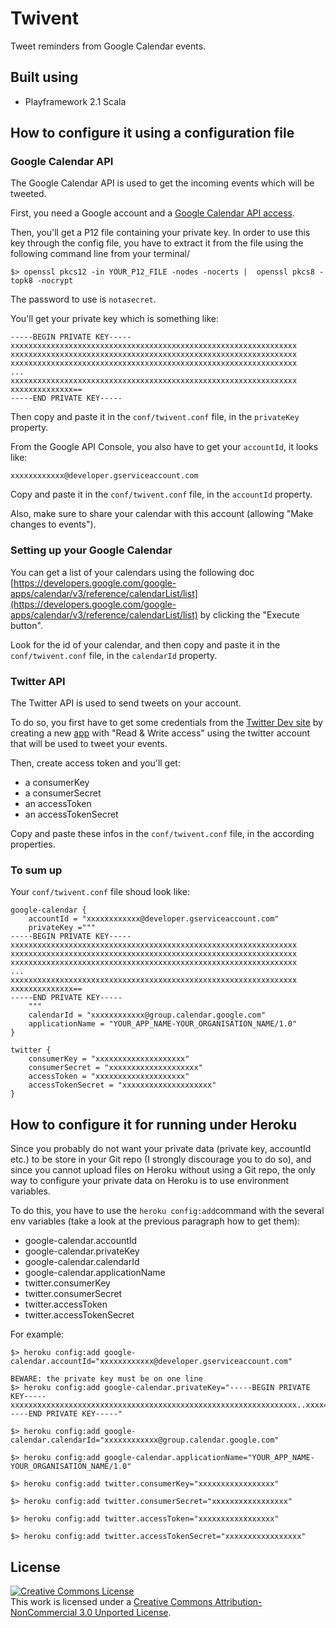 # Twivent

Tweet reminders from Google Calendar events.

## Built using

* Playframework 2.1 Scala

## How to configure it using a configuration file

### Google Calendar API

The Google Calendar API is used to get the incoming events which will be tweeted.

First, you need a Google account and a [Google Calendar API access](https://code.google.com/apis/console).

Then, you'll get a P12 file containing your private key. In order to use this key through the config file, you have to extract it from the file using the following command line from your terminal/

```
$> openssl pkcs12 -in YOUR_P12_FILE -nodes -nocerts |  openssl pkcs8 -topk8 -nocrypt
```

The password to use is `notasecret`.

You'll get your private key which is something like:

```
-----BEGIN PRIVATE KEY-----
xxxxxxxxxxxxxxxxxxxxxxxxxxxxxxxxxxxxxxxxxxxxxxxxxxxxxxxxxxxxxxxx
xxxxxxxxxxxxxxxxxxxxxxxxxxxxxxxxxxxxxxxxxxxxxxxxxxxxxxxxxxxxxxxx
xxxxxxxxxxxxxxxxxxxxxxxxxxxxxxxxxxxxxxxxxxxxxxxxxxxxxxxxxxxxxxxx
...
xxxxxxxxxxxxxxxxxxxxxxxxxxxxxxxxxxxxxxxxxxxxxxxxxxxxxxxxxxxxxxxx
xxxxxxxxxxxxxx==
-----END PRIVATE KEY-----
```

Then copy and paste it in the `conf/twivent.conf` file, in the `privateKey` property.

From the Google API Console, you also have to get your `accountId`, it looks like:

```
xxxxxxxxxxxx@developer.gserviceaccount.com
```

Copy and paste it in the `conf/twivent.conf` file, in the `accountId` property.

Also, make sure to share your calendar with this account (allowing "Make changes to events").

### Setting up your Google Calendar

You can get a list of your calendars using the following doc [https://developers.google.com/google-apps/calendar/v3/reference/calendarList/list](https://developers.google.com/google-apps/calendar/v3/reference/calendarList/list) by clicking the "Execute button".

Look for the id of your calendar, and then copy and paste it in the `conf/twivent.conf` file, in the `calendarId` property.

### Twitter API

The Twitter API is used to send tweets on your account.

To do so, you first have to get some credentials from the [Twitter Dev site](https://dev.twitter.com/) by creating a new [app](https://dev.twitter.com/apps) with "Read & Write access" using the twitter account that will be used to tweet your events.

Then, create access token and you'll get: 

* a consumerKey
* a consumerSecret
* an accessToken
* an accessTokenSecret

Copy and paste these infos in the `conf/twivent.conf` file, in the according properties.


### To sum up

Your `conf/twivent.conf` file shoud look like:

```
google-calendar {
	accountId = "xxxxxxxxxxxx@developer.gserviceaccount.com"
	privateKey ="""
-----BEGIN PRIVATE KEY-----
xxxxxxxxxxxxxxxxxxxxxxxxxxxxxxxxxxxxxxxxxxxxxxxxxxxxxxxxxxxxxxxx
xxxxxxxxxxxxxxxxxxxxxxxxxxxxxxxxxxxxxxxxxxxxxxxxxxxxxxxxxxxxxxxx
xxxxxxxxxxxxxxxxxxxxxxxxxxxxxxxxxxxxxxxxxxxxxxxxxxxxxxxxxxxxxxxx
...
xxxxxxxxxxxxxxxxxxxxxxxxxxxxxxxxxxxxxxxxxxxxxxxxxxxxxxxxxxxxxxxx
xxxxxxxxxxxxxx==
-----END PRIVATE KEY-----
	"""
	calendarId = "xxxxxxxxxxxx@group.calendar.google.com"
	applicationName = "YOUR_APP_NAME-YOUR_ORGANISATION_NAME/1.0"
}

twitter {
	consumerKey = "xxxxxxxxxxxxxxxxxxxx"
    consumerSecret = "xxxxxxxxxxxxxxxxxxxx"
    accessToken = "xxxxxxxxxxxxxxxxxxxx"
    accessTokenSecret = "xxxxxxxxxxxxxxxxxxxx"
}
```


## How to configure it for running under Heroku

Since you probably do not want your private data (private key, accountId etc.) to be store in your Git repo (I strongly discourage you to do so), and since you cannot upload files on Heroku without using a Git repo, the only way to configure your private data on Heroku is to use environment variables.

To do this, you have to use the `heroku config:add`command with the several env variables (take a look at the previous paragraph how to get them):

* google-calendar.accountId
* google-calendar.privateKey
* google-calendar.calendarId
* google-calendar.applicationName
* twitter.consumerKey
* twitter.consumerSecret
* twitter.accessToken
* twitter.accessTokenSecret

For example:

```
$> heroku config:add google-calendar.accountId="xxxxxxxxxxxx@developer.gserviceaccount.com"

BEWARE: the private key must be on one line
$> heroku config:add google-calendar.privateKey="-----BEGIN PRIVATE KEY-----xxxxxxxxxxxxxxxxxxxxxxxxxxxxxxxxxxxxxxxxxxxxxxxxxxxxxxxxxxxxxxxx..xxxx==-----END PRIVATE KEY-----"

$> heroku config:add google-calendar.calendarId="xxxxxxxxxxxx@group.calendar.google.com"

$> heroku config:add google-calendar.applicationName="YOUR_APP_NAME-YOUR_ORGANISATION_NAME/1.0"

$> heroku config:add twitter.consumerKey="xxxxxxxxxxxxxxxxx"

$> heroku config:add twitter.consumerSecret="xxxxxxxxxxxxxxxxx"

$> heroku config:add twitter.accessToken="xxxxxxxxxxxxxxxxx"

$> heroku config:add twitter.accessTokenSecret="xxxxxxxxxxxxxxxxx"
```


## License

<a rel="license" href="http://creativecommons.org/licenses/by-nc/3.0/deed.en_US"><img alt="Creative Commons License" style="border-width:0" src="http://i.creativecommons.org/l/by-nc/3.0/88x31.png" /></a><br />This work is licensed under a <a rel="license" href="http://creativecommons.org/licenses/by-nc/3.0/deed.en_US">Creative Commons Attribution-NonCommercial 3.0 Unported License</a>.